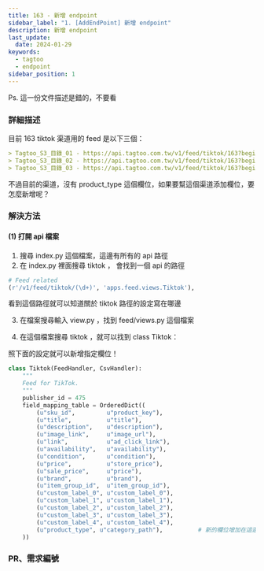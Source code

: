 ```yaml
---
title: 163 - 新增 endpoint
sidebar_label: "1. [AddEndPoint] 新增 endpoint"
description: 新增 endpoint
last_update:
  date: 2024-01-29
keywords:
  - tagtoo
  - endpoint
sidebar_position: 1
---
```



Ps. 這一份文件描述是錯的，不要看


### 詳細描述     
目前 163 tiktok 渠道用的 feed 是以下三個：
```md
> Tagtoo_S3_目錄_01 - https://api.tagtoo.com.tw/v1/feed/tiktok/163?begin_value=0&scope=5000
> Tagtoo_S3_目錄_02 - https://api.tagtoo.com.tw/v1/feed/tiktok/163?begin_value=5001&scope=5000
> Tagtoo_S3_目錄_03 - https://api.tagtoo.com.tw/v1/feed/tiktok/163?begin_value=10001&scope=5000
```

不過目前的渠道，沒有 product_type 這個欄位，如果要幫這個渠道添加欄位，要怎麼新增呢？


### 解決方法

#### (1) 打開 api 檔案

1. 搜尋 index.py 這個檔案，這邊有所有的 api 路徑
2. 在 index.py 裡面搜尋 tiktok ， 會找到一個 api 的路徑

```py
# Feed related
(r'/v1/feed/tiktok/(\d+)', 'apps.feed.views.Tiktok'),
```

看到這個路徑就可以知道關於 tiktok 路徑的設定寫在哪邊

3. 在檔案搜尋輸入 view.py ，找到 feed/views.py 這個檔案

4. 在這個檔案搜尋 tiktok ，就可以找到 class Tiktok：

照下面的設定就可以新增指定欄位！
```py
class Tiktok(FeedHandler, CsvHandler):
    """
    Feed for TikTok.
    """
    publisher_id = 475
    field_mapping_table = OrderedDict((
        (u"sku_id",         u"product_key"),
        (u"title",          u"title"),
        (u"description",    u"description"),
        (u"image_link",     u"image_url"),
        (u"link",           u"ad_click_link"),
        (u"availability",   u"availability"),
        (u"condition",      u"condition"),
        (u"price",          u"store_price"),
        (u"sale_price",     u"price"),
        (u"brand",          u"brand"),
        (u"item_group_id",  u"item_group_id"),
        (u"custom_label_0", u"custom_label_0"),
        (u"custom_label_1", u"custom_label_1"),
        (u"custom_label_2", u"custom_label_2"),
        (u"custom_label_3", u"custom_label_3"),
        (u"custom_label_4", u"custom_label_4"),
        (u"product_type", u"category_path"),          # 新的欄位增加在這邊
    ))
```

### PR、需求編號
